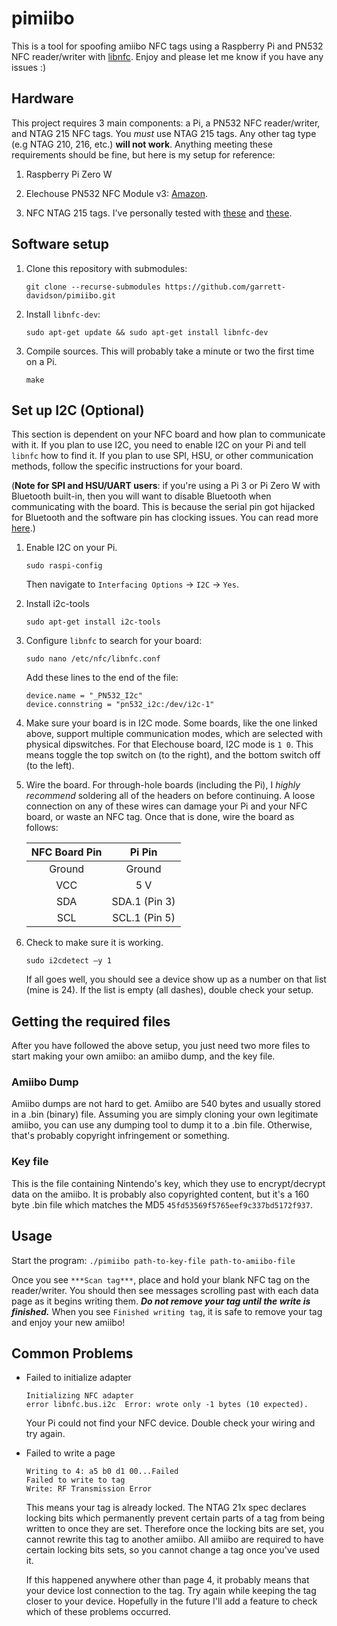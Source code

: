 # pimiibo

This is a tool for spoofing amiibo NFC tags using a Raspberry Pi and PN532 NFC reader/writer with [libnfc](http://nfc-tools.org/index.php/Libnfc). Enjoy and please let me know if you have any issues :)

## Hardware
This project requires 3 main components: a Pi, a PN532 NFC reader/writer, and NTAG 215 NFC tags. You *must* use NTAG 215 tags. Any other tag type (e.g NTAG 210, 216, etc.) **will not work**. Anything meeting these requirements should be fine, but here is my setup for reference:

1. Raspberry Pi Zero W

2. Elechouse PN532 NFC Module v3: [Amazon](https://smile.amazon.com/gp/product/B01NBSW0NU/).

3. NFC NTAG 215 tags. I've personally tested with [these](https://smile.amazon.com/gp/product/B078WMQPCZ/) and [these](https://smile.amazon.com/gp/product/B0759W25TL/).

## Software setup

1. Clone this repository with submodules:

    `git clone --recurse-submodules https://github.com/garrett-davidson/pimiibo.git`

2. Install `libnfc-dev`:

    `sudo apt-get update && sudo apt-get install libnfc-dev`

3. Compile sources. This will probably take a minute or two the first time on a Pi.

    `make`


## Set up I2C (Optional)
This section is dependent on your NFC board and how plan to communicate with it. If you plan to use I2C, you need to enable I2C on your Pi and tell `libnfc` how to find it. If you plan to use SPI, HSU, or other communication methods, follow the specific instructions for your board.


(**Note for SPI and HSU/UART users**: if you're using a Pi 3 or Pi Zero W with Bluetooth built-in, then you will want to disable Bluetooth when communicating with the board. This is because the serial pin got hijacked for Bluetooth and the software pin has clocking issues. You can read more [here](https://spellfoundry.com/2016/05/29/configuring-gpio-serial-port-raspbian-jessie-including-pi-3/).)

1. Enable I2C on your Pi.

    `sudo raspi-config`

    Then navigate to `Interfacing Options` -> `I2C` -> `Yes`.

2. Install i2c-tools

    `sudo apt-get install i2c-tools`

3. Configure `libnfc` to search for your board:

    `sudo nano /etc/nfc/libnfc.conf`

    Add these lines to the end of the file:

    ```
    device.name = "_PN532_I2c"
    device.connstring = "pn532_i2c:/dev/i2c-1"
    ```

4. Make sure your board is in I2C mode. Some boards, like the one linked above, support multiple communication modes, which are selected with physical dipswitches. For that Elechouse board, I2C mode is `1 0`. This means toggle the top switch on (to the right), and the bottom switch off (to the left).

5. Wire the board. For through-hole boards (including the Pi), I *highly recommend* soldering all of the headers on before continuing. A loose connection on any of these wires can damage your Pi and your NFC board, or waste an NFC tag. Once that is done, wire the board as follows:

    | NFC Board Pin | Pi Pin        |
    |:-------------:|:-------------:|
    | Ground        | Ground        |
    | VCC           | 5 V           |
    | SDA           | SDA.1 (Pin 3) |
    | SCL           | SCL.1 (Pin 5) |


6. Check to make sure it is working.

    `sudo i2cdetect –y 1`

    If all goes well, you should see a device show up as a number on that list (mine is 24). If the list is empty (all dashes), double check your setup.

## Getting the required files
After you have followed the above setup, you just need two more files to start making your own amiibo: an amiibo dump, and the key file.

### Amiibo Dump
Amiibo dumps are not hard to get. Amiibo are 540 bytes and usually stored in a .bin (binary) file. Assuming you are simply cloning your own legitimate amiibo, you can use any dumping tool to dump it to a .bin file. Otherwise, that's probably copyright infringement or something.

### Key file
This is the file containing Nintendo's key, which they use to encrypt/decrypt data on the amiibo. It is probably also copyrighted content, but it's a 160 byte .bin file which matches the MD5 `45fd53569f5765eef9c337bd5172f937`.

## Usage

Start the program:
`./pimiibo path-to-key-file path-to-amiibo-file`

Once you see `***Scan tag***`, place and hold your blank NFC tag on the reader/writer. You should then see messages scrolling past with each data page as it begins writing them. ***Do not remove your tag until the write is finished.*** When you see `Finished writing tag`, it is safe to remove your tag and enjoy your new amiibo!

## Common Problems

* Failed to initialize adapter
  ```
  Initializing NFC adapter
  error	libnfc.bus.i2c	Error: wrote only -1 bytes (10 expected).
  ```
  Your Pi could not find your NFC device. Double check your wiring and try again.

* Failed to write a page
  ```
  Writing to 4: a5 b0 d1 00...Failed
  Failed to write to tag
  Write: RF Transmission Error
  ```
  This means your tag is already locked. The NTAG 21x spec declares locking bits which permanently prevent certain parts of a tag from being written to once they are set. Therefore once the locking bits are set, you cannot rewrite this tag to another amiibo. All amiibo are required to have certain locking bits sets, so you cannot change a tag once you've used it.

    If this happened anywhere other than page 4, it probably means that your device lost connection to the tag. Try again while keeping the tag closer to your device. Hopefully in the future I'll add a feature to check which of these problems occurred.
